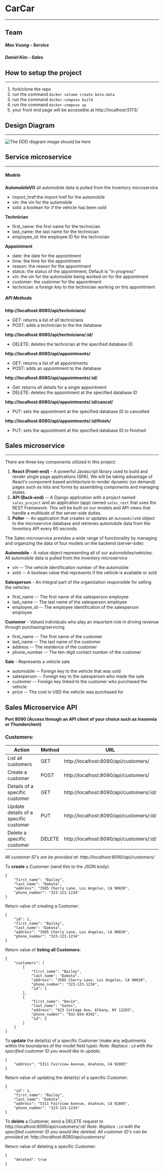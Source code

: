 # CarCar
****
## Team

##### Max Vuong - Service
##### Daniel Kim - Sales

## How to setup the project
****
1. fork/clone the repo
2. run the command `docker volume create beta-data`
3. run the command `docker-compose build`
4. run the command `docker-compose up`
5. your front end page will be accessible at http://localhost:5173/

## Design Diagram
****
![The DDD diagram image should be here](./Project-BETA-DDD.PNG)

## Service microservice
****
##### Models
**AutomobileVO**
all automobile data is pulled from the Inventory microservice
- import_href:the import href for the automobile
- vin: the vin for the automobile
- sold: a boolean for if the vehicle has been sold

**Technician**
- first_name: the first name for the technician
- last_name: the last name for the technician
- employee_id: the employee ID for the technician

**Appointment**
- date: the date for the appointment
- time: the time for the appointment
- reason: the reason for the appointment
- status: the status of the appointment, Default is "in progress"
- vin: the vin for the automobile being worked on for the appointment
- customer: the customer for the appointment
- technician: a foreign key to the technician working on this appointment

##### API Methods
**http://localhost:8080/api/technicians/**
- GET: returns a list of all technicians
- POST: adds a technician to the the database

**http://localhost:8080/api/technicians/:id/**
- DELETE: deletes the technician at the specified database ID

**http://localhost:8080/api/appointments/**
- GET: returns a list of all appointments
- POST: adds an appointment to the database

**http://localhost:8080/api/appointments/:id/**
- Get: returns all details for a single appointment
- DELETE: deletes the appointment at the specified database ID

**http://localhost:8080/api/appointments/:id/cancel/**
- PUT: sets the appointment at the specified database ID to cancelled

**http://localhost:8080/api/appointments/:id/finish/**
- PUT: sets the appointment at the specified database ID to finished

## Sales microservice
****

There are three key components utilized in this project:
1. **React (Front-end)** - A powerful Javascript library used to build and render single page applications (SPA). We will be taking advantage of React's component based architecture to render dynamic (on demand) pages such as lists and forms by assembling components and managing states.
2. **API (Back-end)** -- A Django application with a project named `sales_project` and an application (app) named `sales_rest` that uses the REST Framework. This will be built on our models and API views that handle a multitude of the server-side duties.
3. **Poller** -- An application that creates or updates an `AutomobileVO` object to the microservice database and retrieves automobile data from the Inventory API every 60 seconds.

The Sales microservice provides a wide range of functionality by managing and organizing the data of four models on the backend (server-side):

**Automobile** - A value object representing all of our automobiles/vehicles. All automobile data is pulled from the Inventory microservice
- vin -- The vehicle identification number of the automobile
- sold -- A boolean value that represents if the vehicle is available or sold

**Salesperson** - An integral part of the organization responsible for selling the vehicles
- first_name -- The first name of the salesperson employee
- last_name -- The last name of the salesperson employee
- employee_id -- The employee identification of the salesperson employee

**Customer** - Valued individuals who play an important role in driving revenue through purchasing/servicing
- first_name -- The first name of the customer
- last_name -- The last name of the customer
- address -- The residence of the customer
- phone_number -- The ten-digit contact number of the customer

**Sale** - Represents a vehicle sale
- automobile -- Foreign key to the vehicle that was sold
- salesperson -- Foreign key to the salesperson who made the sale
- customer -- Foreign key linked to the customer who purchased the vehicle
- price -- The cost in USD the vehicle was purchased for


## Sales Microservice API
**Port 8090 (Access through an API client of your choice such as Insomnia or Thunderclient)**

### Customers:
| Action | Method | URL
| ----------- | ----------- | ----------- |
| List all customers | GET | http://localhost:8090/api/customers/
| Create a customer | POST | http://localhost:8090/api/customers/
| Details of a specific customer | GET | http://localhost:8090/api/customers/:id/
| Update details of a specific customer | PUT | http://localhost:8090/api/customers/:id/
| Delete a specific customer | DELETE | http://localhost:8090/api/customers/:id/
*All customer ID's are be provided at: http://localhost:8090/api/customers/*

To **create** a Customer (send this to the JSON body):
```
{
	"first_name": "Bailey",
	"last_name": "Dakota",
	"address": "3505 Cherry Lane, Los Angeles, CA 90020",
	"phone_number": "323-123-1234"
}
```
Return value of creating a Customer:
```
{
    "id": 1,
    "first_name": "Bailey",
    "last_name": "Dakota",
    "address": "3505 Cherry Lane, Los Angeles, CA 90020",
    "phone_number": "323-123-1234"
}
```
Return value of **listing all Customers**:
```
{
	"customers": [
		{
			"first_name": "Bailey",
			"last_name": "Dakota",
			"address": "3505 Cherry Lane, Los Angeles, CA 90020",
			"phone_number": "323-123-1234",
			"id": 1
		},
		{
			"first_name": "Devin",
			"last_name": "Gates",
			"address": "623 Cottage Ave, Albany, NY 12203",
			"phone_number": "932-654-8342",
			"id": 2
		}
	]
}
```
To **update** the detail(s) of a specific Customer (make any adjustments within the boundaries of the model field type):
*Note: Replace `:id` with the specified customer ID you would like to update.*
```
{
    "address": "5311 Fairview Avenue, Anaheim, CA 92805"
}
```
Return value of updating the detail(s) of a specific Customer:
```
{
    "id": 1,
    "first_name": "Bailey",
    "last_name": "Dakota",
    "address": "5311 Fairview Avenue, Anaheim, CA 92805",
    "phone_number": "323-123-1234"
}
```

To **delete** a Customer, send a DELETE request to http://localhost:8090/api/customers/:id/
*Note: Replace `:id` with the specified customer ID you would like deleted.*
*All customer ID's can be provided at: http://localhost:8090/api/customers/*

Return value of deleting a specific Customer:
```
{
    "deleted": true
}
```